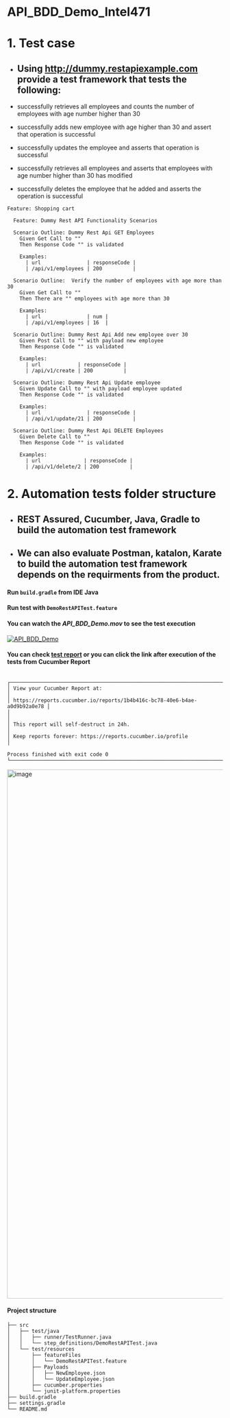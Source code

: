 # API_BDD_Demo_Intel471

# 1. Test case

- ## Using http://dummy.restapiexample.com provide a test framework that tests the following:

- successfully retrieves all employees and counts the number of employees with age number higher than 30
- successfully adds new employee with age higher than 30 and assert that operation is successful
- successfully updates the employee and asserts that operation is successful
- successfully retrieves all employees and asserts that employees with age number higher than 30 has modified
- successfully deletes the employee that he added and asserts the operation is successful 

<pre><code>Feature: Shopping cart

  Feature: Dummy Rest API Functionality Scenarios

  Scenario Outline: Dummy Rest Api GET Employees
    Given Get Call to "<url>"
    Then Response Code "<responseCode>" is validated

    Examples:
      | url               | responseCode |
      | /api/v1/employees | 200          |

  Scenario Outline:  Verify the number of employees with age more than 30
    Given Get Call to "<url>"
    Then There are "<num>" employees with age more than 30

    Examples:
      | url               | num |
      | /api/v1/employees | 16  |

  Scenario Outline: Dummy Rest Api Add new employee over 30
    Given Post Call to "<url>" with payload new employee
    Then Response Code "<responseCode>" is validated

    Examples:
      | url            | responseCode |
      | /api/v1/create | 200          |

  Scenario Outline: Dummy Rest Api Update employee
    Given Update Call to "<url>" with payload employee updated
    Then Response Code "<responseCode>" is validated

    Examples:
      | url               | responseCode |
      | /api/v1/update/21 | 200          |

  Scenario Outline: Dummy Rest Api DELETE Employees
    Given Delete Call to "<url>"
    Then Response Code "<responseCode>" is validated

    Examples:
      | url              | responseCode |
      | /api/v1/delete/2 | 200          |
</code></pre>

# 2. Automation tests folder structure
- ## REST Assured, Cucumber, Java, Gradle to build the automation test framework
- ## We can also evaluate Postman, katalon, Karate to build the automation test framework depends on the requirments from the product.

#### Run `build.gradle` from IDE Java 
#### Run test with `DemoRestAPITest.feature`

#### You can watch the *API_BDD_Demo.mov* to see the test execution
[![API_BDD_Demo](https://res.cloudinary.com/marcomontalbano/image/upload/v1673212680/video_to_markdown/images/google-drive--1aolowvxe1uFJdssam3T1WYiBi4G2KFAl-c05b58ac6eb4c4700831b2b3070cd403.jpg)](https://drive.google.com/file/d/1aolowvxe1uFJdssam3T1WYiBi4G2KFAl/view?usp=sharing "API_BDD_Demo")


#### You can check [test report](https://reports.cucumber.io/reports/f1294a58-9f9c-4b57-8c42-04220d4df807) or you can click the link after execution of the tests from Cucumber Report
<pre><code>
┌──────────────────────────────────────────────────────────────────────────┐
│ View your Cucumber Report at:                                            │
│ https://reports.cucumber.io/reports/1b4b416c-bc78-40e6-b4ae-a0d9b92a0e78 │
│                                                                          │
│ This report will self-destruct in 24h.                                   │
│ Keep reports forever: https://reports.cucumber.io/profile                │

Process finished with exit code 0
└──────────────────────────────────────────────────────────────────────────┘
</pre></code>

<img width="1234" alt="image" src="https://user-images.githubusercontent.com/38011268/211156704-4da241dd-55b2-4aca-b102-085bce6b11ea.png">

#### Project structure

    ├── src
    │   ├── test/java
    │   │   ├── runner/TestRunner.java
    │   │   └── step_definitions/DemoRestAPITest.java
    │   └── test/resources
    │       ├── featureFiles
    │       │   └── DemoRestAPITest.feature
    │       ├── Payloads
    │       │   ├── NewEmployee.json
    │       │   └── UpdateEmployee.json
    │       ├── cucumber.properties
    │       └── junit-platform.properties
    ├── build.gradle
    ├── settings.gradle
    └── README.md
